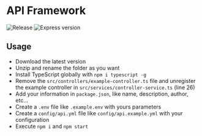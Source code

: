 # API Framework
![Release](https://img.shields.io/github/v/release/Lelberto/api-framework?style=flat-square)
![Express version](https://img.shields.io/github/package-json/dependency-version/Lelberto/api-framework/express?style=flat-square)

## Usage
- Download the latest version
- Unzip and rename the folder as you want
- Install TypeScript globally with `npm i typescript -g`
- Remove the `src/controllers/example-controller.ts` file and unregister the example controller in `src/services/controller-service.ts` (line 26)
- Add your information in `package.json`, like name, description, author, etc...
- Create a `.env` file like `.example.env` with yours parameters
- Create a `config/api.yml` file like `config/api.example.yml` with your configuration
- Execute `npm i` and `npm start`
